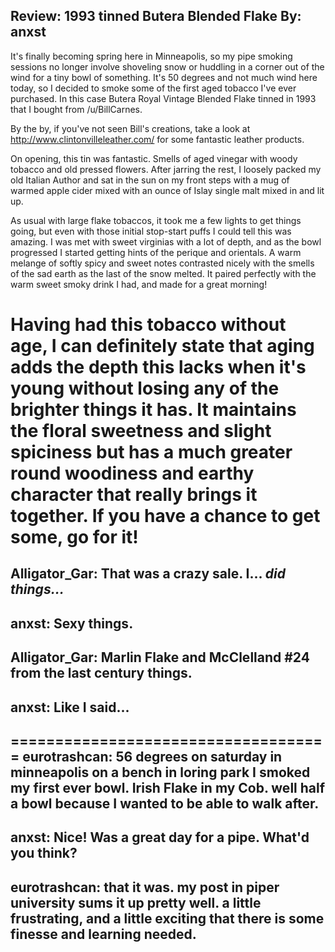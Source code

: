Review: 1993 tinned Butera Blended Flake
By: anxst
---
It's finally becoming spring here in Minneapolis, so my pipe smoking sessions no longer involve shoveling snow or huddling in a corner out of the wind for a tiny bowl of something. It's 50 degrees and not much wind here today, so I decided to smoke some of the first aged tobacco I've ever purchased. In this case Butera Royal Vintage Blended Flake tinned in 1993 that I bought from /u/BillCarnes.

By the by, if you've not seen Bill's creations, take a look at http://www.clintonvilleleather.com/ for some fantastic leather products.

On opening, this tin was fantastic. Smells of aged vinegar with woody tobacco and old pressed flowers. After jarring the rest, I loosely packed my old Italian Author and sat in the sun on my front steps with a mug of warmed apple cider mixed with an ounce of Islay single malt mixed in and lit up.

As usual with large flake tobaccos, it took me a few lights to get things going, but even with those initial stop-start puffs I could tell this was amazing. I was met with sweet virginias with a lot of depth, and as the bowl progressed I started getting hints of the perique and orientals. A warm melange of softly spicy and sweet notes contrasted nicely with the smells of the sad earth as the last of the snow melted. It paired perfectly with the warm sweet smoky drink I had, and made for a great morning!

Having had this tobacco without age, I can definitely state that aging adds the depth this lacks when it's young without losing any of the brighter things it has. It maintains the floral sweetness and slight spiciness but has a much greater round woodiness and earthy character that really brings it together. If you have a chance to get some, go for it!
====================================
Alligator_Gar: That was a crazy sale. I... *did things...*
--
anxst: Sexy things.
--
Alligator_Gar: Marlin Flake and McClelland #24 from the last century things. 
--
anxst: Like I said...
--
====================================
eurotrashcan: 56 degrees on saturday in minneapolis on a bench in loring park I smoked my first ever bowl. Irish Flake in my Cob. well half a bowl because I wanted to be able to walk after.
--
anxst: Nice! Was a great day for a pipe. What'd you think?
--
eurotrashcan: that it was. my post in piper university sums it up pretty well. a little frustrating, and a little exciting that there is some finesse and learning needed.
--
